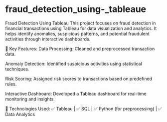 # fraud_detection_using-_tableaue

Fraud Detection Using Tableau
This project focuses on fraud detection in financial transactions using Tableau for data visualization and analytics. It helps identify anomalies, suspicious patterns, and potential fraudulent activities through interactive dashboards.

🔹 Key Features:
Data Processing: Cleaned and preprocessed transaction data.

Anomaly Detection: Identified suspicious activities using statistical techniques.

Risk Scoring: Assigned risk scores to transactions based on predefined rules.

Interactive Dashboard: Developed a Tableau dashboard for real-time monitoring and insights.

🚀 Technologies Used:
✅ Tableau | ✅ SQL | ✅ Python (for preprocessing) | ✅ Data Analytics
